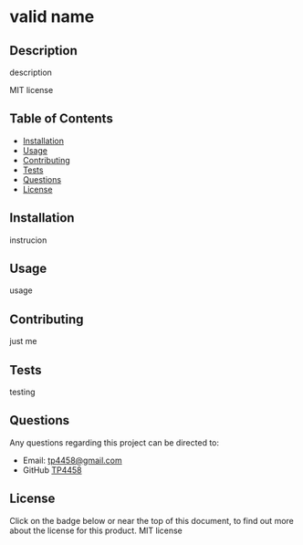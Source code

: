 
# valid name

## Description
description

MIT license

## Table of Contents
* [Installation](#Installation)
* [Usage](#Usage)
* [Contributing](#Contributing)
* [Tests](#Tests)
* [Questions](#Questions)
* [License](#License)

## Installation
instrucion

## Usage
usage

## Contributing
just me

## Tests
testing

## Questions
Any questions regarding this project can be directed to:
* Email: [tp4458@gmail.com](tp4458@gmail.com)
* GitHub [TP4458](https://github.com/TP4458)

## License
Click on the badge below or near the top of this document, to find out more about the license for this product.
MIT license
